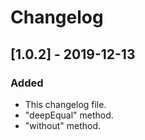 # Changelog

## [1.0.2] - 2019-12-13
### Added
- This changelog file.
- "deepEqual" method.
- "without" method.